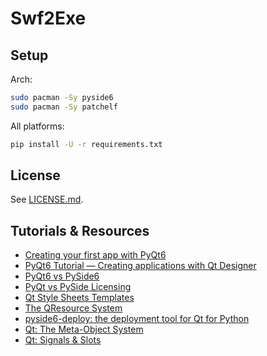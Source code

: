 # Swf2Exe

## Setup

Arch:

```sh
sudo pacman -Sy pyside6
sudo pacman -Sy patchelf
```

All platforms:

```sh
pip install -U -r requirements.txt
```

## License

See [LICENSE.md](LICENSE.md).

## Tutorials & Resources

- [Creating your first app with PyQt6](https://www.pythonguis.com/tutorials/pyqt6-creating-your-first-window/)
- [PyQt6 Tutorial — Creating applications with Qt Designer](https://www.pythonguis.com/tutorials/pyqt6-first-steps-qt-designer/)
- [PyQt6 vs PySide6](https://www.pythonguis.com/faq/pyqt6-vs-pyside6/)
- [PyQt vs PySide Licensing](https://www.pythonguis.com/faq/pyqt-vs-pyside/)
- [Qt Style Sheets Templates](https://qss-stock.devsecstudio.com/)
- [The QResource System](https://www.pythonguis.com/tutorials/pyside-qresource-system/)
- [pyside6-deploy: the deployment tool for Qt for Python](https://doc.qt.io/qtforpython-6/deployment/deployment-pyside6-deploy.html)
- [Qt: The Meta-Object System](https://doc.qt.io/qt-6/metaobjects.html)
- [Qt: Signals & Slots](https://doc.qt.io/qt-6/signalsandslots.html)